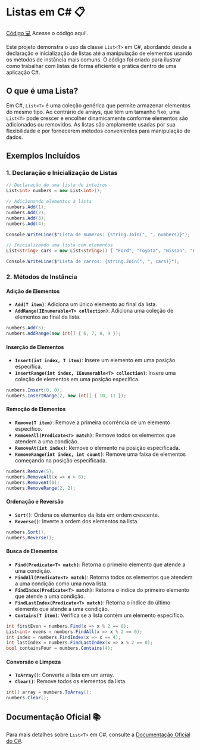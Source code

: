 ﻿# Listas em C# 📋

[Código 💻](Lists/Program.cs) Acesse o código aqui!.

Este projeto demonstra o uso da classe `List<T>` em C#, abordando desde a declaração e inicialização de listas até a manipulação de elementos usando os métodos de instância mais comuns. O código foi criado para ilustrar como trabalhar com listas de forma eficiente e prática dentro de uma aplicação C#.

## O que é uma Lista?

Em C#, `List<T>` é uma coleção genérica que permite armazenar elementos do mesmo tipo. Ao contrário de arrays, que têm um tamanho fixo, uma `List<T>` pode crescer e encolher dinamicamente conforme elementos são adicionados ou removidos. As listas são amplamente usadas por sua flexibilidade e por fornecerem métodos convenientes para manipulação de dados.

## Exemplos Incluídos

### 1. Declaração e Inicialização de Listas

```csharp
// Declaração de uma lista de inteiros
List<int> numbers = new List<int>();

// Adicionando elementos à lista
numbers.Add(1);
numbers.Add(2);
numbers.Add(3);
numbers.Add(4);

Console.WriteLine($"Lista de numeros: {string.Join(", ", numbers)}");

// Inicializando uma lista com elementos
List<string> cars = new List<string>() { "Ford", "Toyota", "Nissan", "Fiat", "Audi" };

Console.WriteLine($"Lista de carros: {string.Join(", ", cars)}");
```

### 2. Métodos de Instância

#### Adição de Elementos

- **`Add(T item)`**: Adiciona um único elemento ao final da lista.
- **`AddRange(IEnumerable<T> collection)`**: Adiciona uma coleção de elementos ao final da lista.

```csharp
numbers.Add(5);
numbers.AddRange(new int[] { 6, 7, 8, 9 });
```

#### Inserção de Elementos

- **`Insert(int index, T item)`**: Insere um elemento em uma posição específica.
- **`InsertRange(int index, IEnumerable<T> collection)`**: Insere uma coleção de elementos em uma posição específica.

```csharp
numbers.Insert(0, 0);
numbers.InsertRange(2, new int[] { 10, 11 });
```

#### Remoção de Elementos

- **`Remove(T item)`**: Remove a primeira ocorrência de um elemento específico.
- **`RemoveAll(Predicate<T> match)`**: Remove todos os elementos que atendem a uma condição.
- **`RemoveAt(int index)`**: Remove o elemento na posição especificada.
- **`RemoveRange(int index, int count)`**: Remove uma faixa de elementos começando na posição especificada.

```csharp
numbers.Remove(5);
numbers.RemoveAll(x => x > 8);
numbers.RemoveAt(0);
numbers.RemoveRange(2, 2);
```

#### Ordenação e Reversão

- **`Sort()`**: Ordena os elementos da lista em ordem crescente.
- **`Reverse()`**: Inverte a ordem dos elementos na lista.

```csharp
numbers.Sort();
numbers.Reverse();
```

#### Busca de Elementos

- **`Find(Predicate<T> match)`**: Retorna o primeiro elemento que atende a uma condição.
- **`FindAll(Predicate<T> match)`**: Retorna todos os elementos que atendem a uma condição como uma nova lista.
- **`FindIndex(Predicate<T> match)`**: Retorna o índice do primeiro elemento que atende a uma condição.
- **`FindLastIndex(Predicate<T> match)`**: Retorna o índice do último elemento que atende a uma condição.
- **`Contains(T item)`**: Verifica se a lista contém um elemento específico.

```csharp
int firstEven = numbers.Find(x => x % 2 == 0);
List<int> evens = numbers.FindAll(x => x % 2 == 0);
int index = numbers.FindIndex(x => x == 4);
int lastIndex = numbers.FindLastIndex(x => x % 2 == 0);
bool containsFour = numbers.Contains(4);
```

#### Conversão e Limpeza

- **`ToArray()`**: Converte a lista em um array.
- **`Clear()`**: Remove todos os elementos da lista.

```csharp
int[] array = numbers.ToArray();
numbers.Clear();
```

## Documentação Oficial 📚

Para mais detalhes sobre `List<T>` em C#, consulte a [Documentação Oficial do C#](https://learn.microsoft.com/dotnet/api/system.collections.generic.list-1).
